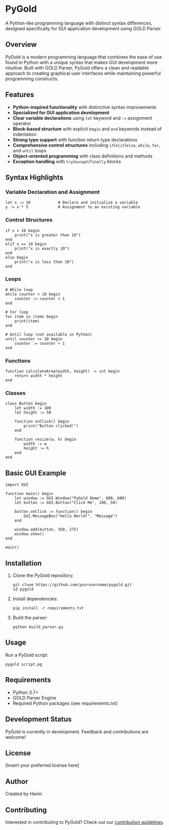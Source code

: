 # PyGold

A Python-like programming language with distinct syntax differences, designed specifically for GUI application development using GOLD Parser.

## Overview

PyGold is a modern programming language that combines the ease of use found in Python with a unique syntax that makes GUI development more intuitive. Built with GOLD Parser, PyGold offers a clean and readable approach to creating graphical user interfaces while maintaining powerful programming constructs.

## Features

- **Python-inspired functionality** with distinctive syntax improvements
- **Specialized for GUI application development**
- **Clear variable declarations** using `let` keyword and `:=` assignment operator
- **Block-based structure** with explicit `begin` and `end` keywords instead of indentation
- **Strong type support** with function return type declarations
- **Comprehensive control structures** including `if`/`elif`/`else`, `while`, `for`, and `until` loops
- **Object-oriented programming** with class definitions and methods
- **Exception handling** with `try`/`except`/`finally` blocks

## Syntax Highlights

### Variable Declaration and Assignment
```
let x := 10            # Declare and initialize a variable
y := x * 5             # Assignment to an existing variable
```

### Control Structures
```
if x > 10 begin
    print("x is greater than 10")
end
elif x == 10 begin
    print("x is exactly 10")
end
else begin
    print("x is less than 10")
end
```

### Loops
```
# While loop
while counter < 10 begin
    counter := counter + 1
end

# For loop
for item in items begin
    print(item)
end

# Until loop (not available in Python)
until counter >= 10 begin
    counter := counter + 1
end
```

### Functions
```
function calculateArea(width, height) -> int begin
    return width * height
end
```

### Classes
```
class Button begin
    let width := 100
    let height := 50
    
    function onClick() begin
        print("Button clicked!")
    end
    
    function resize(w, h) begin
        width := w
        height := h
    end
end
```

## Basic GUI Example
```
import GUI

function main() begin
    let window := GUI.Window("PyGold Demo", 800, 600)
    let button := GUI.Button("Click Me", 100, 50)
    
    button.onClick := function() begin
        GUI.MessageBox("Hello World!", "Message")
    end
    
    window.add(button, 350, 275)
    window.show()
end

main()
```

## Installation

1. Clone the PyGold repository:
   ```
   git clone https://github.com/yourusername/pygold.git
   cd pygold
   ```

2. Install dependencies:
   ```
   pip install -r requirements.txt
   ```

3. Build the parser:
   ```
   python build_parser.py
   ```

## Usage

Run a PyGold script:
```
pygold script.pg
```

## Requirements

- Python 3.7+
- GOLD Parser Engine
- Required Python packages (see requirements.txt)

## Development Status

PyGold is currently in development. Feedback and contributions are welcome!

## License

[Insert your preferred license here]

## Author

Created by Hanin

## Contributing

Interested in contributing to PyGold? Check out our [contribution guidelines](CONTRIBUTING.md).
